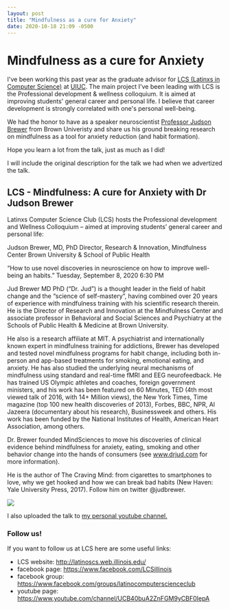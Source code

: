 ```yaml
---
layout: post
title: "Mindfulness as a cure for Anxiety"
date: 2020-10-18 21:09 -0500
---
```



# Mindfulness as a cure for Anxiety 

I've been working this past year as the graduate advisor for 
[LCS (Latinxs in Computer Science)](http://latinoscs.web.illinois.edu/) at [UIUC](https://illinois.edu/).
The main project I've been leading with LCS is the 
Professional development & wellness colloquium.
It is aimed at improving students' general career and personal life.
I believe that career development is strongly correlated with one's personal well-being.

We had the honor to have as a speaker neuroscientist [Professor Judson Brewer](https://drjud.com/)
from Brown Univeristy and share us his ground breaking research on mindfulness as a tool for
anxiety reduction (and habit formation).

Hope you learn a lot from the talk, just as much as I did!

I will include the original description for the talk we had when we advertized the talk.

## LCS - Mindfulness: A cure for Anxiety with Dr Judson Brewer

Latinxs Computer Science Club (LCS) hosts the Professional development and Wellness Colloquium – aimed at improving students’ general career and personal life:
 
Judson Brewer, MD, PhD
Director, Research & Innovation, Mindfulness Center
Brown University & School of Public Health
 
“How to use novel discoveries in neuroscience on how to improve well-being an habits.”
Tuesday, September 8, 2020
6:30 PM
 
 
 
Jud Brewer MD PhD (“Dr. Jud”) is a thought leader in the field of habit change and the “science of self-mastery”, having combined over 20 years of experience with mindfulness training with his scientific research therein. He is the Director of Research and Innovation at the Mindfulness Center and associate professor in Behavioral and Social Sciences and Psychiatry at the Schools of Public Health & Medicine at Brown University.
 
He also is a research affiliate at MIT. A psychiatrist and internationally known expert in mindfulness training for addictions, Brewer has developed and tested novel mindfulness programs for habit change, including both in-person and app-based treatments for smoking, emotional eating, and anxiety. He has also studied the underlying neural mechanisms of mindfulness using standard and real-time fMRI and EEG neurofeedback. He has trained US Olympic athletes and coaches, foreign government ministers, and his work has been featured on 60 Minutes, TED (4th most viewed talk of 2016, with 14+ Million views), the New York Times, Time magazine (top 100 new health discoveries of 2013), Forbes, BBC, NPR, Al Jazeera (documentary about his research), Businessweek and others. His work has been funded by the National Institutes of Health, American Heart Association, among others.
 
Dr. Brewer founded MindSciences to move his discoveries of clinical evidence behind mindfulness for anxiety, eating, smoking and other behavior change into the hands of consumers (see www.drjud.com for more information).
 
He is the author of The Craving Mind: from cigarettes to smartphones to love, why we get hooked and how we can break bad habits (New Haven: Yale University Press, 2017). Follow him on twitter @judbrewer.


<!---
to embed videos
http://embedyoutube.org/
-->
[![](http://img.youtube.com/vi/aVQCQecIg-I/0.jpg)](http://www.youtube.com/watch?v=aVQCQecIg-I "jud")

I also uploaded the talk to [my personal youtube channel.](https://youtu.be/eBsPbrwCyHA)


### Follow us!

If you want to follow us at LCS here are some useful links:
- LCS website: http://latinoscs.web.illinois.edu/
- facebook page: https://www.facebook.com/LCSillinois
- facebook group: https://www.facebook.com/groups/latinocomputerscienceclub
- youtube page: https://www.youtube.com/channel/UCB40buA2ZnFGM9yCBF0IepA
